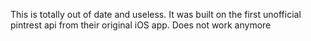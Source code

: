This is totally out of date and useless. It was built on the first unofficial pintrest api from their original iOS app.  Does not work anymore
